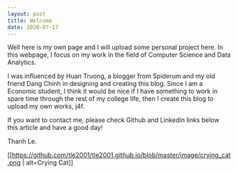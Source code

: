 ```yaml
---
layout: post
title: Welcome
date: 2020-07-17
---
```


Well here is my own page and I will upload some personal project here. 
In this webpage, I focus on my work in the field of Computer Science and Data Analytics. 

I was influenced by Huan Truong, a blogger from Spiderum and my old friend Dang Chinh in designing and creating this blog. Since I am a Economic student, I think it would be nice if I have something to work in spare time through the rest of my college life, then I create this blog to upload my own works, j4f.

If you want to contact me, please check Github and Linkedin links below this article and have a good day!

Thanh Le.

[[https://github.com/tle2001/tle2001.github.io/blob/master/image/crying_cat.png | alt=Crying Cat]]
